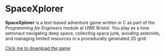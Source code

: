 # SpaceXplorer

**SpaceXplorer** is a text-based adventure game written in C as part of the *Programming for Engineers* module at UWE Bristol. You play as a lone astronaut navigating deep space, collecting space junk, avoiding asteroids, and managing limited resources in a procedurally generated 2D grid.

[Click me to download the game](Spacexplorer/SpaceXplorer.exe)
 
